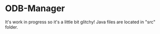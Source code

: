# ODB-Manager
It's work in progress so it's a little bit glitchy!
Java files are located in "src" folder.
